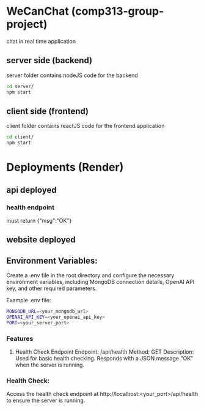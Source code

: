 # WeCanChat (comp313-group-project)
chat in real time application

## server side (backend)
server folder contains nodeJS code for the backend
```sh
cd server/
npm start
```

## client side (frontend)
client folder contains reactJS code for the frontend application

```sh
cd client/
npm start
```

# Deployments (Render)

## api deployed


### health endpoint 


must return {"msg":"OK"}

## website deployed



## Environment Variables:
Create a .env file in the root directory and configure the necessary environment variables, including MongoDB connection details, OpenAI API key, and other required parameters.

Example .env file:

```sh
MONGODB_URL=<your_mongodb_url>
OPENAI_API_KEY=<your_openai_api_key>
PORT=<your_server_port>
```

### Features
1. Health Check Endpoint
Endpoint: /api/health
Method: GET
Description: Used for basic health checking. Responds with a JSON message "OK" when the server is running.



### Health Check:
Access the health check endpoint at http://localhost:<your_port>/api/health to ensure the server is running.

